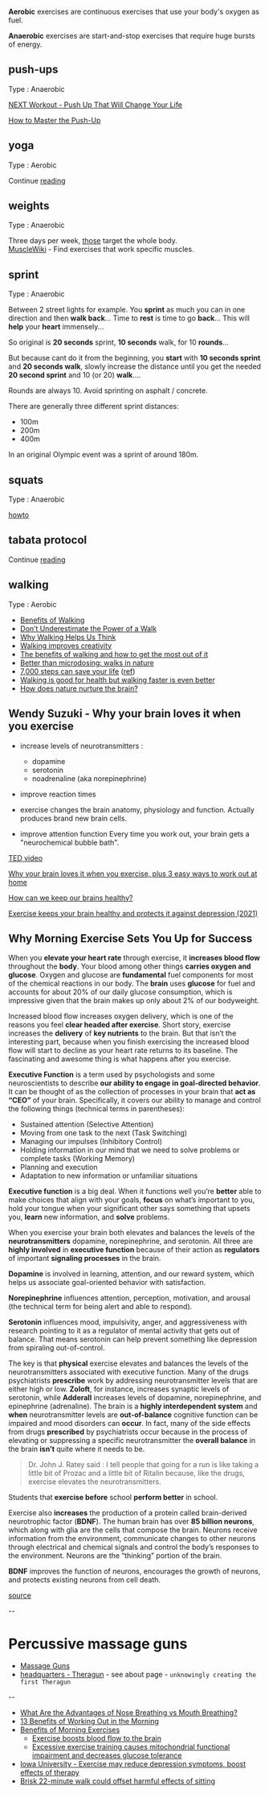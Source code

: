 **Aerobic** exercises are continuous exercises that use your body's oxygen as fuel. 

**Anaerobic** exercises are start-and-stop exercises that require huge bursts of energy.

## push-ups

Type : Anaerobic 

[NEXT Workout - Push Up That Will Change Your Life](https://www.youtube.com/watch?v=S_gIr7FfWi4)  

[How to Master the Push-Up](https://www.nytimes.com/2022/05/18/well/move/how-to-master-the-push-up.html)  

## yoga

Type : Aerobic  

Continue [reading](https://pipiscrew.com/yoga/) 

## weights

Type : Anaerobic  

Three days per week, [those](https://vimeo.com/showcase/8220991) target the whole body.  
[MuscleWiki](https://musclewiki.com/) - Find exercises that work specific muscles.  

## sprint

Type : Anaerobic  

Between 2 street lights for example. You **sprint** as much you can in one direction and then **walk back**... Time to **rest** is time to go **back**... This will **help** your **heart** immensely...  

So original is **20 seconds** sprint, **10 seconds** walk, for 10 **rounds**...

But because cant do it from the beginning, you **start** with **10 seconds sprint** and **20 seconds walk**, slowly increase the distance until you get the needed **20 second sprint** and 10 (or 20) **walk**....

Rounds are always 10. Avoid sprinting on asphalt / concrete.


There are generally three different sprint distances:  

* 100m  
* 200m
* 400m  

In an original Olympic event was a sprint of around 180m.  

## squats

Type : Anaerobic  

[howto](https://youtu.be/YaXPRqUwItQ?t=81)

## tabata protocol

Continue [reading](http://tabataprotocol.com/)  

## walking

Type : Aerobic

* [Benefits of Walking](https://klimy.co/blog/benefits-of-walking)  
* [Don’t Underestimate the Power of a Walk](https://hbr.org/2021/02/dont-underestimate-the-power-of-a-walk)  
* [Why Walking Helps Us Think](https://www.newyorker.com/tech/annals-of-technology/walking-helps-us-think)  
* [Walking improves creativity](https://news.stanford.edu/2014/04/24/walking-vs-sitting-042414/)
* [The benefits of walking and how to get the most out of it](https://www.cbc.ca/life/wellness/the-benefits-of-walking-and-how-to-get-the-most-out-of-it-1.5145418)
* [Better than microdosing: walks in nature](https://victorrotariu.com/2021/06/better-than-microdosing-walks-in-nature/)  
* [7,000 steps can save your life](https://www.axios.com/walking-exercise-10000-steps-c714bf7b-8528-496c-9981-67bc566b1b81.html) ([ref](https://news.ycombinator.com/item?id=30918081))  
* [Walking is good for health but walking faster is even better](https://www.theguardian.com/australia-news/2022/sep/13/step-on-it-walking-is-good-for-health-but-walking-faster-is-even-better-study-finds)
* [How does nature nurture the brain?](https://www.mpg.de/19168412/0905-bild-how-does-nature-nurture-the-brain-149835-x)  


Wendy Suzuki - Why your brain loves it when you exercise
--------------------------------------------------------

* increase levels of neurotransmitters :  

	* dopamine
	* serotonin
	* noadrenaline (aka norepinephrine)
* improve reaction times  
* exercise changes the brain anatomy, physiology and function. Actually produces brand new brain cells.  
* improve attention function Every time you work out, your brain gets a "neurochemical bubble bath".  

[TED video](https://www.ted.com/talks/wendy_suzuki_the_brain_changing_benefits_of_exercise)

[Why your brain loves it when you exercise, plus 3 easy ways to work out at home](https://ideas.ted.com/why-your-brain-needs-you-to-exercise-plus-3-easy-ways-to-work-out-at-home/)

[How can we keep our brains healthy?](https://www.ted.com/playlists/644/how_can_we_keep_our_brains_healthy)  

[Exercise keeps your brain healthy and protects it against depression (2021)](https://theconversation.com/the-exercise-pill-how-exercise-keeps-your-brain-healthy-and-protects-it-against-depression-and-anxiety-155848)  


Why Morning Exercise Sets You Up for Success
--------------------------------------------------------
When you **elevate your heart rate** through exercise, it **increases blood flow** throughout the **body**. Your blood among other things **carries oxygen and glucose**. Oxygen and glucose are **fundamental** fuel components for most of the chemical reactions in our body. The **brain** uses **glucose** for fuel and accounts for about 20% of our daily glucose consumption, which is impressive given that the brain makes up only about 2% of our bodyweight.

Increased blood flow increases oxygen delivery, which is one of the reasons you feel **clear headed after exercise**. Short story, exercise increases the **delivery** of **key nutrients** to the brain. But that isn’t the interesting part, because when you finish exercising the increased blood flow will start to decline as your heart rate returns to its baseline. The fascinating and awesome thing is what happens after you exercise.

**Executive Function** is a term used by psychologists and some neuroscientists to describe **our ability to engage in goal-directed behavior**. It can be thought of as the collection of processes in your brain that **act as “CEO”** of your brain. Specifically, it covers our ability to manage and control the following things (technical terms in parentheses):

* Sustained attention (Selective Attention)
* Moving from one task to the next (Task Switching)
* Managing our impulses (Inhibitory Control)
* Holding information in our mind that we need to solve problems or complete tasks (Working Memory)
* Planning and execution
* Adaptation to new information or unfamiliar situations

**Executive function** is a big deal. When it functions well you’re **better** able to make choices that align with your goals, **focus** on what’s important to you, hold your tongue when your significant other says something that upsets you, **learn** new information, and **solve** problems.

When you exercise your brain both elevates and balances the levels of the **neurotransmitters** dopamine, norepinephrine, and serotonin. All three are **highly involved** in **executive function** because of their action as **regulators** of important **signaling processes** in the brain.  

**Dopamine** is involved in learning, attention, and our reward system, which helps us associate goal-oriented behavior with satisfaction.  

**Norepinephrine** influences attention, perception, motivation, and arousal (the technical term for being alert and able to respond).  

**Serotonin** influences mood, impulsivity, anger, and aggressiveness with research pointing to it as a regulator of mental activity that gets out of balance. That means serotonin can help prevent something like depression from spiraling out-of-control.

The key is that **physical** exercise elevates and balances the levels of the neurotransmitters associated with executive function. Many of the drugs psychiatrists **prescribe** work by addressing neurotransmitter levels that are either high or low. **Zoloft**, for instance, increases synaptic levels of serotonin, while **Adderall** increases levels of dopamine, norepinephrine, and epinephrine (adrenaline). The brain is a **highly interdependent system** and **when** neurotransmitter levels are **out-of-balance** cognitive function can be impaired and mood disorders can **occur**. In fact, many of the side effects from drugs **prescribed** by psychiatrists occur because in the process of elevating or suppressing a specific neurotransmitter the **overall balance** in the brain **isn’t** quite where it needs to be.

> Dr. John J. Ratey said : I tell people that going for a run is like taking a little bit of Prozac and a little bit of Ritalin because, like the drugs, exercise elevates the neurotransmitters.

Students that **exercise before** school **perform better** in school.

Exercise also **increases** the production of a protein called brain-derived neurotrophic factor (**BDNF**). The human brain has over **85 billion neurons**, which along with glia are the cells that compose the brain. Neurons receive information from the environment, communicate changes to other neurons through electrical and chemical signals and control the body’s responses to the environment. Neurons are the “thinking” portion of the brain.

**BDNF** improves the function of neurons, encourages the growth of neurons, and protects existing neurons from cell death.  

[source](https://frankcdale.com/when-you-exercise-is-as-important-as-how-21191f683a03)

--

# Percussive massage guns

* [Massage Guns](https://www.nytimes.com/wirecutter/reviews/best-massage-guns/)
* [headquarters - Theragun](https://www.therabody.com) - see about page - `unknowingly creating the first Theragun`

--

* [What Are the Advantages of Nose Breathing vs Mouth Breathing?](https://www.healthline.com/health/nose-breathing)
* [13 Benefits of Working Out in the Morning](https://www.healthline.com/health/exercise-fitness/working-out-in-the-morning)
* [Benefits of Morning Exercises](https://www.auroramornings.com/blogs/the-matinee/best-morning-workouts)
  * [Exercise boosts blood flow to the brain](https://www.eurekalert.org/pub_releases/2021-03/usmc-ebb032321.php)
  * [Excessive exercise training causes mitochondrial functional impairment and decreases glucose tolerance](https://www.sciencedirect.com/science/article/abs/pii/S1550413121001029)
* [Iowa University - Exercise may reduce depression symptoms, boost effects of therapy](https://www.news.iastate.edu/news/2022/03/30/exercise-depression)
* [Brisk 22-minute walk could offset harmful effects of sitting](https://www.theguardian.com/society/2023/oct/24/brisk-minute-walk-offset-harmful-effects-sitting-study)